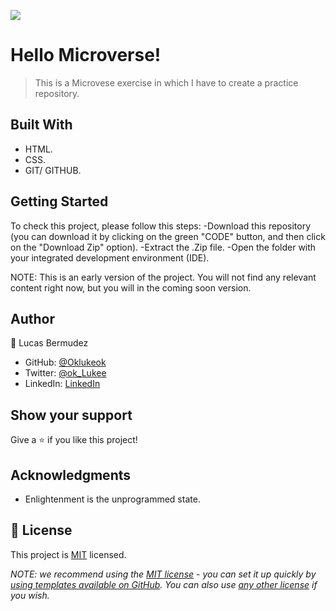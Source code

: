 ![](https://img.shields.io/badge/Microverse-blueviolet)

# Hello Microverse!

> This is a Microvese exercise in which I have to create a practice repository.


## Built With

- HTML.
- CSS.
- GIT/ GITHUB.


## Getting Started
To check this project, please follow this steps:
-Download this repository (you can download it by clicking on the green "CODE" button, and then click on the "Download Zip" option).
-Extract the .Zip file.
-Open the folder with your integrated development environment (IDE).

NOTE:
This is an early version of the project. You will not find any relevant content right now, but you will in the coming soon version.




## Author

👤 Lucas Bermudez

- GitHub: [@Oklukeok](https://github.com/Oklukeok)
- Twitter: [@ok_Lukee](https://twitter.com/ok_Lukee)
- LinkedIn: [LinkedIn](https://linkedin.com/in/linkedinhandle)

## Show your support

Give a ⭐️ if you like this project!

## Acknowledgments

- Enlightenment is the unprogrammed state.

## 📝 License

This project is [MIT](./LICENSE) licensed.

_NOTE: we recommend using the [MIT license](https://choosealicense.com/licenses/mit/) - you can set it up quickly by [using templates available on GitHub](https://docs.github.com/en/communities/setting-up-your-project-for-healthy-contributions/adding-a-license-to-a-repository). You can also use [any other license](https://choosealicense.com/licenses/) if you wish._
